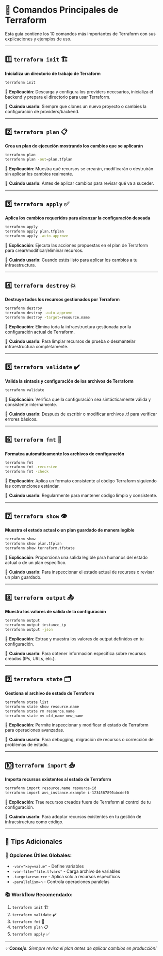 # 🚀 Comandos Principales de Terraform

Esta guía contiene los 10 comandos más importantes de Terraform con sus explicaciones y ejemplos de uso.

---

## 1️⃣ `terraform init` 🏗️
**Inicializa un directorio de trabajo de Terraform**

```bash
terraform init
```

📝 **Explicación**: Descarga y configura los providers necesarios, inicializa el backend y prepara el directorio para usar Terraform.

🎯 **Cuándo usarlo**: Siempre que clones un nuevo proyecto o cambies la configuración de providers/backend.

---

## 2️⃣ `terraform plan` 📋
**Crea un plan de ejecución mostrando los cambios que se aplicarán**

```bash
terraform plan
terraform plan -out=plan.tfplan
```

📝 **Explicación**: Muestra qué recursos se crearán, modificarán o destruirán sin aplicar los cambios realmente.

🎯 **Cuándo usarlo**: Antes de aplicar cambios para revisar qué va a suceder.

---

## 3️⃣ `terraform apply` ✅
**Aplica los cambios requeridos para alcanzar la configuración deseada**

```bash
terraform apply
terraform apply plan.tfplan
terraform apply -auto-approve
```

📝 **Explicación**: Ejecuta las acciones propuestas en el plan de Terraform para crear/modificar/eliminar recursos.

🎯 **Cuándo usarlo**: Cuando estés listo para aplicar los cambios a tu infraestructura.

---

## 4️⃣ `terraform destroy` 💥
**Destruye todos los recursos gestionados por Terraform**

```bash
terraform destroy
terraform destroy -auto-approve
terraform destroy -target=resource.name
```

📝 **Explicación**: Elimina toda la infraestructura gestionada por la configuración actual de Terraform.

🎯 **Cuándo usarlo**: Para limpiar recursos de prueba o desmantelar infraestructura completamente.

---

## 5️⃣ `terraform validate` ✔️
**Valida la sintaxis y configuración de los archivos de Terraform**

```bash
terraform validate
```

📝 **Explicación**: Verifica que la configuración sea sintácticamente válida y consistente internamente.

🎯 **Cuándo usarlo**: Después de escribir o modificar archivos .tf para verificar errores básicos.

---

## 6️⃣ `terraform fmt` 🎨
**Formatea automáticamente los archivos de configuración**

```bash
terraform fmt
terraform fmt -recursive
terraform fmt -check
```

📝 **Explicación**: Aplica un formato consistente al código Terraform siguiendo las convenciones estándar.

🎯 **Cuándo usarlo**: Regularmente para mantener código limpio y consistente.

---

## 7️⃣ `terraform show` 👁️
**Muestra el estado actual o un plan guardado de manera legible**

```bash
terraform show
terraform show plan.tfplan
terraform show terraform.tfstate
```

📝 **Explicación**: Proporciona una salida legible para humanos del estado actual o de un plan específico.

🎯 **Cuándo usarlo**: Para inspeccionar el estado actual de recursos o revisar un plan guardado.

---

## 8️⃣ `terraform output` 📤
**Muestra los valores de salida de la configuración**

```bash
terraform output
terraform output instance_ip
terraform output -json
```

📝 **Explicación**: Extrae y muestra los valores de output definidos en tu configuración.

🎯 **Cuándo usarlo**: Para obtener información específica sobre recursos creados (IPs, URLs, etc.).

---

## 9️⃣ `terraform state` 🗂️
**Gestiona el archivo de estado de Terraform**

```bash
terraform state list
terraform state show resource.name
terraform state rm resource.name
terraform state mv old_name new_name
```

📝 **Explicación**: Permite inspeccionar y modificar el estado de Terraform para operaciones avanzadas.

🎯 **Cuándo usarlo**: Para debugging, migración de recursos o corrección de problemas de estado.

---

## 🔟 `terraform import` 📥
**Importa recursos existentes al estado de Terraform**

```bash
terraform import resource.name resource-id
terraform import aws_instance.example i-1234567890abcdef0
```

📝 **Explicación**: Trae recursos creados fuera de Terraform al control de tu configuración.

🎯 **Cuándo usarlo**: Para adoptar recursos existentes en tu gestión de infraestructura como código.

---

## 🎉 Tips Adicionales

### 🔧 Opciones Útiles Globales:
- `-var="key=value"` - Define variables
- `-var-file="file.tfvars"` - Carga archivo de variables  
- `-target=resource` - Aplica solo a recursos específicos
- `-parallelism=n` - Controla operaciones paralelas

### 📚 Workflow Recomendado:
1. `terraform init` 🏗️
2. `terraform validate` ✔️
3. `terraform fmt` 🎨
4. `terraform plan` 📋
5. `terraform apply` ✅

---

*💡 **Consejo**: Siempre revisa el plan antes de aplicar cambios en producción!*